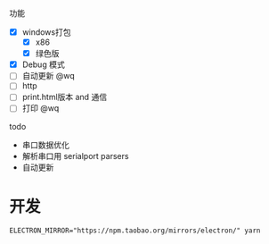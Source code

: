 功能

- [x] windows打包
  * [x] x86
  * [x] 绿色版
- [x] Debug 模式
- [ ] 自动更新 @wq
- [ ] http
- [ ] print.html版本 and 通信
- [ ] 打印 @wq

todo 
- 串口数据优化
- 解析串口用 serialport parsers 
- 自动更新

# 开发

`ELECTRON_MIRROR="https://npm.taobao.org/mirrors/electron/" yarn`
